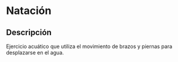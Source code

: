 # Natación 

## Descripción
Ejercicio acuático que utiliza el movimiento de brazos y piernas para desplazarse en el agua.
